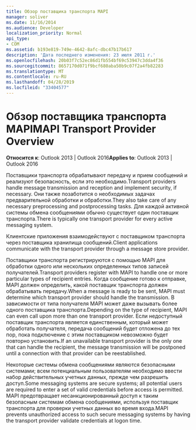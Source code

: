 ```yaml
---
title: Обзор поставщика транспорта MAPI
manager: soliver
ms.date: 11/16/2014
ms.audience: Developer
localization_priority: Normal
api_type:
- COM
ms.assetid: b193e819-749e-4642-8afc-dbc47b17b617
description: 'Дата последнего изменения: 23 июля 2011 г.'
ms.openlocfilehash: 20b03f7c52ec86d1fb554bf69c53947c3dda4f36
ms.sourcegitcommit: 8657170d071f9bcf680aba50b9c07f2a4fb82283
ms.translationtype: MT
ms.contentlocale: ru-RU
ms.lasthandoff: 04/28/2019
ms.locfileid: "33404577"
---
```

# <a name="mapi-transport-provider-overview"></a><span data-ttu-id="88f12-103">Обзор поставщика транспорта MAPI</span><span class="sxs-lookup"><span data-stu-id="88f12-103">MAPI Transport Provider Overview</span></span>

  
  
<span data-ttu-id="88f12-104">**Относится к**: Outlook 2013 | Outlook 2016</span><span class="sxs-lookup"><span data-stu-id="88f12-104">**Applies to**: Outlook 2013 | Outlook 2016</span></span> 
  
<span data-ttu-id="88f12-105">Поставщики транспорта обрабатывают передачу и прием сообщений и реализуют безопасность, если это необходимо.</span><span class="sxs-lookup"><span data-stu-id="88f12-105">Transport providers handle message transmission and reception and implement security, if necessary.</span></span> <span data-ttu-id="88f12-106">Они также позаботится о необходимых задачах предварительной обработки и обработки.</span><span class="sxs-lookup"><span data-stu-id="88f12-106">They also take care of any necessary preprocessing and postprocessing tasks.</span></span> <span data-ttu-id="88f12-107">Для каждой активной системы обмена сообщениями обычно существует один поставщик транспорта.</span><span class="sxs-lookup"><span data-stu-id="88f12-107">There is typically one transport provider for every active messaging system.</span></span>
  
<span data-ttu-id="88f12-108">Клиентские приложения взаимодействуют с поставщиком транспорта через поставщика хранилища сообщений.</span><span class="sxs-lookup"><span data-stu-id="88f12-108">Client applications communicate with the transport provider through a message store provider.</span></span> 
  
<span data-ttu-id="88f12-109">Поставщики транспорта регистрируются с помощью MAPI для обработки одного или нескольких определенных типов записей получателей.</span><span class="sxs-lookup"><span data-stu-id="88f12-109">Transport providers register with MAPI to handle one or more particular types of recipient entries.</span></span> <span data-ttu-id="88f12-110">Когда сообщение готово к отправке, MAPI должен определить, какой поставщик транспорта должен обрабатывать передачу.</span><span class="sxs-lookup"><span data-stu-id="88f12-110">When a message is ready to be sent, MAPI must determine which transport provider should handle the transmission.</span></span> <span data-ttu-id="88f12-111">В зависимости от типа получателя MAPI может даже вызывать более одного поставщика транспорта.</span><span class="sxs-lookup"><span data-stu-id="88f12-111">Depending on the type of recipient, MAPI can even call upon more than one transport provider.</span></span> <span data-ttu-id="88f12-112">Если недоступный поставщик транспорта является единственным, который может обработать получателя, передача сообщений будет отложена до тех пор, пока подключение с этим поставщиком невозможно будет повторно установить.</span><span class="sxs-lookup"><span data-stu-id="88f12-112">If an unavailable transport provider is the only one that can handle the recipient, the message transmission will be postponed until a connection with that provider can be reestablished.</span></span>
  
<span data-ttu-id="88f12-113">Некоторые системы обмена сообщениями являются безопасными системами; всем потенциальным пользователям необходимо ввести набор действительных учетных данных, прежде чем разрешить доступ.</span><span class="sxs-lookup"><span data-stu-id="88f12-113">Some messaging systems are secure systems; all potential users are required to enter a set of valid credentials before access is permitted.</span></span> <span data-ttu-id="88f12-114">MAPI предотвращает несанкционированный доступ к таким безопасным системам обмена сообщениями, используя поставщик транспорта для проверки учетных данных во время входа.</span><span class="sxs-lookup"><span data-stu-id="88f12-114">MAPI prevents unauthorized access to such secure messaging systems by having the transport provider validate credentials at logon time.</span></span> 
  

